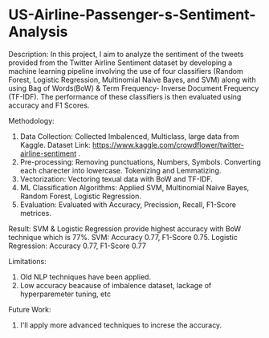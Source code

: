 # US-Airline-Passenger-s-Sentiment-Analysis

Description:
In this project, I aim to analyze the sentiment of the tweets provided from the Twitter Airline Sentiment dataset by developing a machine learning pipeline involving the use of four classifiers (Random Forest, Logistic Regression, Multinomial Naive Bayes, and SVM) along with using Bag of Words(BoW) & Term Frequency- Inverse Document Frequency (TF-IDF). The performance of these classifiers is then evaluated using accuracy and F1 Scores.




Methodology:
1. Data Collection: Collected Imbalenced, Multiclass, large data from Kaggle. Dataset Link: https://www.kaggle.com/crowdflower/twitter-airline-sentiment . 
2. Pre-processing: Removing punctuations, Numbers, Symbols. Converting each charecter into lowercase. Tokenizing and Lemmatizing.
4. Vectorization: Vectoring texual data with BoW and TF-IDF.
5. ML Classification Algorithms: Applied SVM, Multinomial Naive Bayes, Random Forest, Logistic Regression.
6. Evaluation: Evaluated with Accuracy, Precission, Recall, F1-Score metrices.



Result:
SVM & Logistic Regression provide highest accuracy with BoW technique which is 77%. SVM: Accuracy 0.77, F1-Score 0.75. Logistic Regression: Accuracy 0.77, F1-Score 0.77



Limitations:
1. Old NLP techniques have been applied.
2. Low accuracy beacause of imbalence dataset, lackage of hyperparemeter tuning, etc



Future Work:
1. I'll apply more advanced techniques to increse the accuracy.

